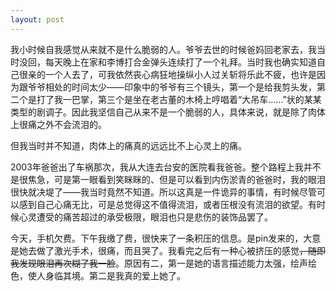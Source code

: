 ```yaml
---
layout: post
---
```

我小时候自我感觉从来就不是什么脆弱的人。爷爷去世的时候爸妈回老家去，我当时没回，每天晚上在家和李博打合金弹头连续打了一个礼拜。当时我也确实知道自己很亲的一个人去了，可我依然丧心病狂地操纵小人过关斩将乐此不疲，也许是因为跟爷爷相处的时间太少——印象中的爷爷有三个镜头，第一个是给我剪头发，第二个是打了我一巴掌，第三个是坐在老古董的木椅上哼唱着“大吊车……”状的某某类型的剧调子。因此我坚信自己从来不是一个脆弱的人，具体来说，就是除了肉体上很痛之外不会流泪的。

但我当时并不知道，肉体上的痛真的远远比不上心灵上的痛。

2003年爸爸出了车祸那次，我从大连去台安的医院看我爸爸。整个路程上我并不是很焦急，可是第一眼看到笑眯眯的、但是可以看到内伤淤青的爸爸时，我的眼泪很快就决堤了——我当时竟然不知道。所以这真是一件诡异的事情，有时候尽管可以感到自己心痛无比，可是总觉得这不值得流泪，或者压根没有流泪的欲望。有时候心灵遭受的痛苦超过的承受极限，眼泪也只是悲伤的装饰品罢了。

今天，手机欠费。下午我缴了费，很快来了一条积压的信息。是pin发来的，大意是她去做了激光手术，很痛，而且哭了。我看完之后有一种心被挤压的感觉<del>，随即我发现眼泪再次糊了我一脸</del>。原因有二，第一是她的语言描述能力太强，绘声绘色，使人身临其境。第二是我真的爱上她了。